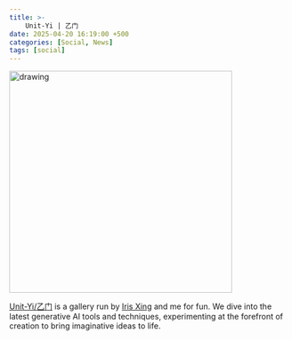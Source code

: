 ```yaml
---
title: >-
    Unit-Yi | 乙门
date: 2025-04-20 16:19:00 +500
categories: [Social, News]
tags: [social]
---
```

<img src="{{ site.url }}/assets/img/unityi/avatar.png" alt="drawing" width="400"/>

[Unit-Yi/乙门](https://unityi.github.io) is a gallery run by [Iris Xing](https://irisxing.com/info) and me for fun. We dive into the latest generative AI tools and techniques, experimenting at the forefront of creation to bring imaginative ideas to life.




